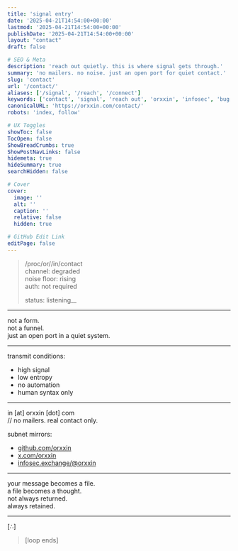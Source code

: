 ```yaml
---
title: 'signal entry'
date: '2025-04-21T14:54:00+00:00'
lastmod: '2025-04-21T14:54:00+00:00'
publishDate: '2025-04-21T14:54:00+00:00'
layout: "contact"
draft: false

# SEO & Meta
description: 'reach out quietly. this is where signal gets through.'
summary: 'no mailers. no noise. just an open port for quiet contact.'
slug: 'contact'
url: '/contact/'
aliases: ['/signal', '/reach', '/connect']
keywords: ['contact', 'signal', 'reach out', 'orxxin', 'infosec', 'bug bounty']
canonicalURL: 'https://orxxin.com/contact/'
robots: 'index, follow'

# UX Toggles
showToc: false
TocOpen: false
ShowBreadCrumbs: true
ShowPostNavLinks: false
hidemeta: true
hideSummary: true
searchHidden: false

# Cover
cover:
  image: ''
  alt: ''
  caption: ''
  relative: false
  hidden: true

# GitHub Edit Link
editPage: false
---
```


> /proc/or//in/contact  
> channel: degraded  
> noise floor: rising  
> auth: not required  
>  
> status: listening__

---

not a form.  
not a funnel.  
just an open port in a quiet system.

---

transmit conditions:

- high signal  
- low entropy  
- no automation  
- human syntax only

---

in [at] orxxin [dot] com  
// no mailers. real contact only.

subnet mirrors:

- [github.com/orxxin](https://github.com/orxxin)  
- [x.com/orxxin](https://x.com/orxxin)  
- [infosec.exchange/@orxxin](https://infosec.exchange/@orxxin)

---

your message becomes a file.  
a file becomes a thought.  
not always returned.  
always retained.

---

[∴]

> [loop ends]